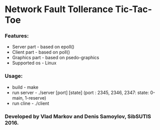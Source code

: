 #  Network Fault Tollerance Tic-Tac-Toe

### Features:
* Server part - based on epoll()
* Client part - based on poll()
* Graphics part - based on psedo-graphics
* Supported os - Linux

### Usage:
* build - make
* run server - ./server [port] [state] (port : 2345, 2346, 2347: state: 0-main, 1-reserve)
* run cline - ./client

### Developed by Vlad Markov and Denis Samoylov, SibSUTIS 2016.
